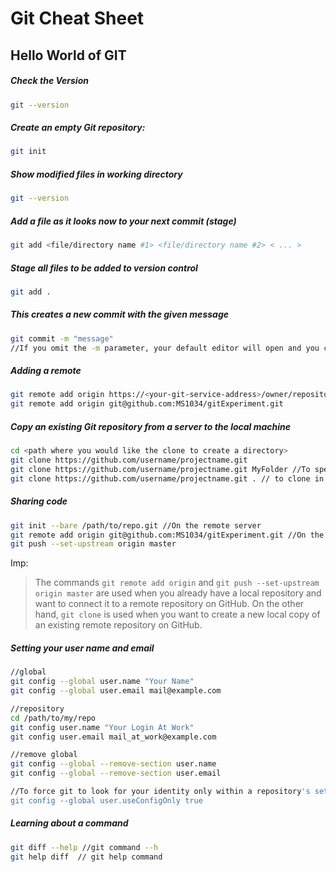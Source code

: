 # Git Cheat Sheet

## Hello World of GIT

##### Check the Version

```bash
git --version
```

##### Create an empty Git repository:

```bash
git init
```

##### Show modified files in working directory

```bash
git --version
```

##### Add a file as it looks now to your next commit (stage)

```bash
git add <file/directory name #1> <file/directory name #2> < ... >
```

##### Stage all files to be added to version control

```bash
git add .
```

##### This creates a new commit with the given message

```bash
git commit -m "message"
//If you omit the -m parameter, your default editor will open and you can edit and save the commit message there.
```

##### Adding a remote

```bash
git remote add origin https://<your-git-service-address>/owner/repository.git
git remote add origin git@github.com:MS1034/gitExperiment.git
```

##### Copy an existing Git repository from a server to the local machine

```bash
cd <path where you would like the clone to create a directory>
git clone https://github.com/username/projectname.git
git clone https://github.com/username/projectname.git MyFolder //To specify a different name of the directory, e.g. MyFolder:
git clone https://github.com/username/projectname.git . // to clone in the current directory:
```

##### Sharing code

```bash
git init --bare /path/to/repo.git //On the remote server
git remote add origin git@github.com:MS1034/gitExperiment.git //On the local machine than --set-upstream (or -u)
git push --set-upstream origin master
```

Imp:

> The commands `git remote add origin` and `git push --set-upstream origin master` are used when you already have a local repository and want to connect it to a remote repository on GitHub. On the other hand, `git clone` is used when you want to create a new local copy of an existing remote repository on GitHub.

##### Setting your user name and email

```bash
//global
git config --global user.name "Your Name"
git config --global user.email mail@example.com

//repository
cd /path/to/my/repo
git config user.name "Your Login At Work"
git config user.email mail_at_work@example.com

//remove global
git config --global --remove-section user.name
git config --global --remove-section user.email

//To force git to look for your identity only within a repository's settings, not in the global config:
git config --global user.useConfigOnly true
```

##### Learning about a command

```bash
git diff --help //git command --h
git help diff  // git help command
```
